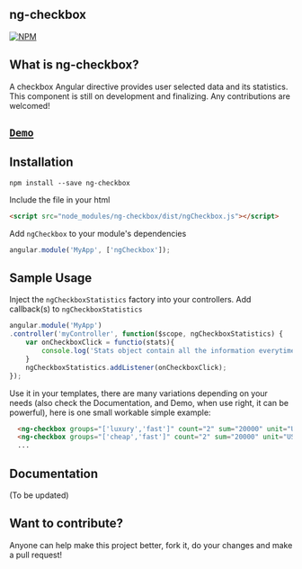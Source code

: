 ## ng-checkbox

[![NPM](https://nodei.co/npm/ng-checkbox.png?compact=true)](https://www.npmjs.com/package/ng-checkbox)

## What is ng-checkbox?

A checkbox Angular directive provides user selected data and its statistics. This component is still on development and finalizing. Any contributions are welcomed!

## [`Demo`](http://vinhnghi223.github.io/ng-checkbox/)

## Installation

```
npm install --save ng-checkbox
```

Include the file in your html

```html
<script src="node_modules/ng-checkbox/dist/ngCheckbox.js"></script>
```
Add `ngCheckbox` to your module's dependencies

```js
angular.module('MyApp', ['ngCheckbox']);
```

## Sample Usage

Inject the `ngCheckboxStatistics` factory into your controllers. Add callback(s) to `ngCheckboxStatistics`

```js
angular.module('MyApp')
.controller('myController', function($scope, ngCheckboxStatistics) {
    var onCheckboxClick = functio(stats){
        console.log('Stats object contain all the information everytime you select/unselect a checkbox: ',stats);
    }
    ngCheckboxStatistics.addListener(onCheckboxClick);
});
```

Use it in your templates, there are many variations depending on your needs (also check the Documentation, and Demo, when use right, it can be powerful), here is one small workable simple example:

```html
  <ng-checkbox groups="['luxury','fast']" count="2" sum="20000" unit="USD">Car A</ng-checkbox>
  <ng-checkbox groups="['cheap','fast']" count="2" sum="20000" unit="USD">Car B</ng-checkbox>
  ...
```

## Documentation

(To be updated)

## Want to contribute?

Anyone can help make this project better, fork it, do your changes and make a pull request!